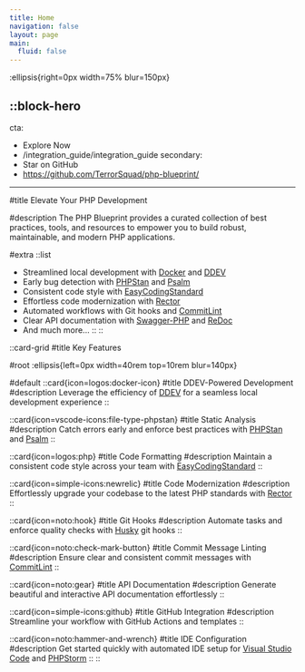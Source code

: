 ```yaml
---
title: Home
navigation: false
layout: page
main:
  fluid: false
---
```


:ellipsis{right=0px width=75% blur=150px}

::block-hero
---
cta:
  - Explore Now
  - /integration_guide/integration_guide
secondary:
  - Star on GitHub
  - https://github.com/TerrorSquad/php-blueprint/
---

#title
Elevate Your PHP Development

#description
The PHP Blueprint provides a curated collection of best practices, tools, and resources to empower you to build robust, maintainable, and modern PHP applications.

#extra
  ::list
  - Streamlined local development with [Docker](https://www.docker.com/) and [DDEV](https://www.ddev.com/)
  - Early bug detection with [PHPStan](https://phpstan.org/) and [Psalm](https://psalm.dev/)
  - Consistent code style with [EasyCodingStandard](https://github.com/easy-coding-standard/easy-coding-standard)
  - Effortless code modernization with [Rector](https://getrector.org/)
  - Automated workflows with Git hooks and [CommitLint](https://commitlint.js.org/)
  - Clear API documentation with [Swagger-PHP](https://zircote.github.io/swagger-php/) and [ReDoc](https://github.com/Redocly/redoc)
  - And much more...
  ::
::

::card-grid
#title
Key Features

#root
:ellipsis{left=0px width=40rem top=10rem blur=140px}

#default
  ::card{icon=logos:docker-icon}
  #title
  DDEV-Powered Development
  #description
  Leverage the efficiency of [DDEV](https://www.ddev.com/) for a seamless local development experience
  ::

  ::card{icon=vscode-icons:file-type-phpstan}
  #title
  Static Analysis
  #description
  Catch errors early and enforce best practices with [PHPStan](https://phpstan.org/) and [Psalm](https://psalm.dev/)
  ::

  ::card{icon=logos:php}
  #title
  Code Formatting
  #description
  Maintain a consistent code style across your team with [EasyCodingStandard](https://github.com/easy-coding-standard/easy-coding-standard)
  ::

  ::card{icon=simple-icons:newrelic}
  #title
  Code Modernization
  #description
  Effortlessly upgrade your codebase to the latest PHP standards with [Rector](https://getrector.org/)
  ::

  ::card{icon=noto:hook}
  #title
  Git Hooks
  #description
  Automate tasks and enforce quality checks with [Husky](https://typicode.github.io/husky/) git hooks
  ::

  ::card{icon=noto:check-mark-button}
  #title
  Commit Message Linting
  #description
  Ensure clear and consistent commit messages with [CommitLint](https://commitlint.js.org/)
  ::

  ::card{icon=noto:gear}
  #title
  API Documentation
  #description
  Generate beautiful and interactive API documentation effortlessly
  ::

  ::card{icon=simple-icons:github}
  #title
  GitHub Integration
  #description
  Streamline your workflow with GitHub Actions and templates
  ::

  ::card{icon=noto:hammer-and-wrench}
  #title
  IDE Configuration
  #description
  Get started quickly with automated IDE setup for [Visual Studio Code](https://code.visualstudio.com/) and [PHPStorm](https://www.jetbrains.com/phpstorm/)
  ::
::
